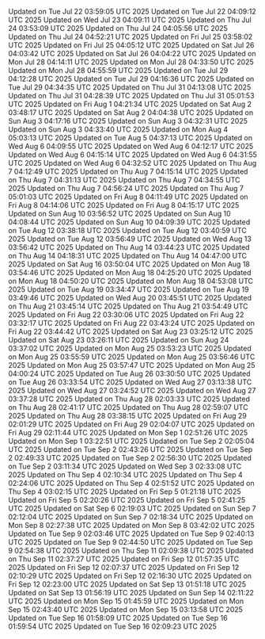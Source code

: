 Updated on Tue Jul 22 03:59:05 UTC 2025
Updated on Tue Jul 22 04:09:12 UTC 2025
Updated on Wed Jul 23 04:09:11 UTC 2025
Updated on Thu Jul 24 03:53:09 UTC 2025
Updated on Thu Jul 24 04:05:56 UTC 2025
Updated on Thu Jul 24 04:52:21 UTC 2025
Updated on Fri Jul 25 03:58:02 UTC 2025
Updated on Fri Jul 25 04:05:12 UTC 2025
Updated on Sat Jul 26 04:03:42 UTC 2025
Updated on Sat Jul 26 04:04:22 UTC 2025
Updated on Mon Jul 28 04:14:11 UTC 2025
Updated on Mon Jul 28 04:33:50 UTC 2025
Updated on Mon Jul 28 04:55:59 UTC 2025
Updated on Tue Jul 29 04:12:28 UTC 2025
Updated on Tue Jul 29 04:16:36 UTC 2025
Updated on Tue Jul 29 04:34:35 UTC 2025
Updated on Thu Jul 31 04:13:08 UTC 2025
Updated on Thu Jul 31 04:28:39 UTC 2025
Updated on Thu Jul 31 05:01:53 UTC 2025
Updated on Fri Aug  1 04:21:34 UTC 2025
Updated on Sat Aug  2 03:48:17 UTC 2025
Updated on Sat Aug  2 04:04:38 UTC 2025
Updated on Sun Aug  3 04:17:16 UTC 2025
Updated on Sun Aug  3 04:32:31 UTC 2025
Updated on Sun Aug  3 04:33:40 UTC 2025
Updated on Mon Aug  4 05:03:13 UTC 2025
Updated on Tue Aug  5 04:37:13 UTC 2025
Updated on Wed Aug  6 04:09:55 UTC 2025
Updated on Wed Aug  6 04:12:17 UTC 2025
Updated on Wed Aug  6 04:15:14 UTC 2025
Updated on Wed Aug  6 04:31:55 UTC 2025
Updated on Wed Aug  6 04:32:52 UTC 2025
Updated on Thu Aug  7 04:12:49 UTC 2025
Updated on Thu Aug  7 04:15:14 UTC 2025
Updated on Thu Aug  7 04:31:13 UTC 2025
Updated on Thu Aug  7 04:34:55 UTC 2025
Updated on Thu Aug  7 04:56:24 UTC 2025
Updated on Thu Aug  7 05:01:03 UTC 2025
Updated on Fri Aug  8 04:11:49 UTC 2025
Updated on Fri Aug  8 04:14:06 UTC 2025
Updated on Fri Aug  8 04:15:17 UTC 2025
Updated on Sun Aug 10 03:56:52 UTC 2025
Updated on Sun Aug 10 04:08:44 UTC 2025
Updated on Sun Aug 10 04:09:39 UTC 2025
Updated on Tue Aug 12 03:38:18 UTC 2025
Updated on Tue Aug 12 03:40:59 UTC 2025
Updated on Tue Aug 12 03:56:49 UTC 2025
Updated on Wed Aug 13 03:56:42 UTC 2025
Updated on Thu Aug 14 03:44:23 UTC 2025
Updated on Thu Aug 14 04:18:31 UTC 2025
Updated on Thu Aug 14 04:47:00 UTC 2025
Updated on Sat Aug 16 03:50:04 UTC 2025
Updated on Mon Aug 18 03:54:46 UTC 2025
Updated on Mon Aug 18 04:25:20 UTC 2025
Updated on Mon Aug 18 04:50:20 UTC 2025
Updated on Mon Aug 18 04:53:08 UTC 2025
Updated on Tue Aug 19 03:34:47 UTC 2025
Updated on Tue Aug 19 03:49:46 UTC 2025
Updated on Wed Aug 20 03:45:51 UTC 2025
Updated on Thu Aug 21 03:45:14 UTC 2025
Updated on Thu Aug 21 03:54:49 UTC 2025
Updated on Fri Aug 22 03:30:06 UTC 2025
Updated on Fri Aug 22 03:32:17 UTC 2025
Updated on Fri Aug 22 03:43:24 UTC 2025
Updated on Fri Aug 22 03:44:42 UTC 2025
Updated on Sat Aug 23 03:25:12 UTC 2025
Updated on Sat Aug 23 03:26:11 UTC 2025
Updated on Sun Aug 24 03:37:02 UTC 2025
Updated on Mon Aug 25 03:53:23 UTC 2025
Updated on Mon Aug 25 03:55:59 UTC 2025
Updated on Mon Aug 25 03:56:46 UTC 2025
Updated on Mon Aug 25 03:57:47 UTC 2025
Updated on Mon Aug 25 04:00:24 UTC 2025
Updated on Tue Aug 26 03:30:50 UTC 2025
Updated on Tue Aug 26 03:33:54 UTC 2025
Updated on Wed Aug 27 03:13:38 UTC 2025
Updated on Wed Aug 27 03:24:52 UTC 2025
Updated on Wed Aug 27 03:37:28 UTC 2025
Updated on Thu Aug 28 02:03:33 UTC 2025
Updated on Thu Aug 28 02:41:17 UTC 2025
Updated on Thu Aug 28 02:59:07 UTC 2025
Updated on Thu Aug 28 03:38:15 UTC 2025
Updated on Fri Aug 29 02:01:29 UTC 2025
Updated on Fri Aug 29 02:04:07 UTC 2025
Updated on Fri Aug 29 02:11:44 UTC 2025
Updated on Mon Sep  1 02:51:26 UTC 2025
Updated on Mon Sep  1 03:22:51 UTC 2025
Updated on Tue Sep  2 02:05:04 UTC 2025
Updated on Tue Sep  2 02:43:26 UTC 2025
Updated on Tue Sep  2 02:49:33 UTC 2025
Updated on Tue Sep  2 02:56:30 UTC 2025
Updated on Tue Sep  2 03:11:34 UTC 2025
Updated on Wed Sep  3 02:33:08 UTC 2025
Updated on Thu Sep  4 02:10:34 UTC 2025
Updated on Thu Sep  4 02:24:06 UTC 2025
Updated on Thu Sep  4 02:51:52 UTC 2025
Updated on Thu Sep  4 03:02:15 UTC 2025
Updated on Fri Sep  5 01:21:18 UTC 2025
Updated on Fri Sep  5 02:20:26 UTC 2025
Updated on Fri Sep  5 02:41:25 UTC 2025
Updated on Sat Sep  6 02:19:03 UTC 2025
Updated on Sun Sep  7 02:12:04 UTC 2025
Updated on Sun Sep  7 02:18:34 UTC 2025
Updated on Mon Sep  8 02:27:38 UTC 2025
Updated on Mon Sep  8 03:42:02 UTC 2025
Updated on Tue Sep  9 02:03:46 UTC 2025
Updated on Tue Sep  9 02:40:13 UTC 2025
Updated on Tue Sep  9 02:44:50 UTC 2025
Updated on Tue Sep  9 02:54:38 UTC 2025
Updated on Thu Sep 11 02:09:38 UTC 2025
Updated on Thu Sep 11 02:37:27 UTC 2025
Updated on Fri Sep 12 01:57:35 UTC 2025
Updated on Fri Sep 12 02:07:37 UTC 2025
Updated on Fri Sep 12 02:10:29 UTC 2025
Updated on Fri Sep 12 02:16:30 UTC 2025
Updated on Fri Sep 12 02:23:00 UTC 2025
Updated on Sat Sep 13 01:51:18 UTC 2025
Updated on Sat Sep 13 01:56:19 UTC 2025
Updated on Sun Sep 14 02:11:22 UTC 2025
Updated on Mon Sep 15 01:45:59 UTC 2025
Updated on Mon Sep 15 02:43:40 UTC 2025
Updated on Mon Sep 15 03:13:58 UTC 2025
Updated on Tue Sep 16 01:58:09 UTC 2025
Updated on Tue Sep 16 01:59:54 UTC 2025
Updated on Tue Sep 16 02:09:23 UTC 2025
